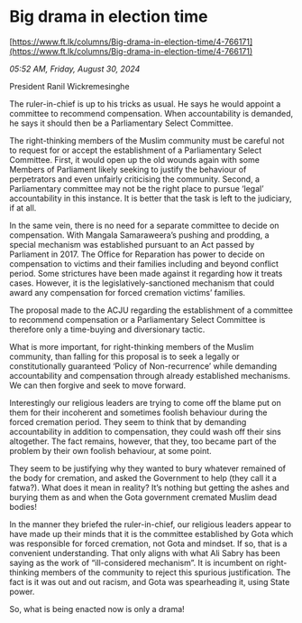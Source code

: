 # Big drama in election time

[https://www.ft.lk/columns/Big-drama-in-election-time/4-766171](https://www.ft.lk/columns/Big-drama-in-election-time/4-766171)

*05:52 AM, Friday, August 30, 2024*

President Ranil Wickremesinghe

The ruler-in-chief is up to his tricks as usual. He says he would appoint a committee to recommend compensation. When accountability is demanded, he says it should then be a Parliamentary Select Committee.

The right-thinking members of the Muslim community must be careful not to request for or accept the establishment of a Parliamentary Select Committee. First, it would open up the old wounds again with some Members of Parliament likely seeking to justify the behaviour of perpetrators and even unfairly criticising the community. Second, a Parliamentary committee may not be the right place to pursue ‘legal’ accountability in this instance. It is better that the task is left to the judiciary, if at all.

In the same vein, there is no need for a separate committee to decide on compensation. With Mangala Samaraweera’s pushing and prodding, a special mechanism was established pursuant to an Act passed by Parliament in 2017. The Office for Reparation has power to decide on compensation to victims and their families including and beyond conflict period. Some strictures have been made against it regarding how it treats cases. However, it is the legislatively-sanctioned mechanism that could award any compensation for forced cremation victims’ families.

The proposal made to the ACJU regarding the establishment of a committee to recommend compensation or a Parliamentary Select Committee is therefore only a time-buying and diversionary tactic.

What is more important, for right-thinking members of the Muslim community, than falling for this proposal is to seek a legally or constitutionally guaranteed ‘Policy of Non-recurrence’ while demanding accountability and compensation through already established mechanisms. We can then forgive and seek to move forward.

Interestingly our religious leaders are trying to come off the blame put on them for their incoherent and sometimes foolish behaviour during the forced cremation period. They seem to think that by demanding accountability in addition to compensation, they could wash off their sins altogether. The fact remains, however, that they, too became part of the problem by their own foolish behaviour, at some point.

They seem to be justifying why they wanted to bury whatever remained of the body for cremation, and asked the Government to help (they call it a fatwa?). What does it mean in reality? It’s nothing but getting the ashes and burying them as and when the Gota government cremated Muslim dead bodies!

In the manner they briefed the ruler-in-chief, our religious leaders appear to have made up their minds that it is the committee established by Gota which was responsible for forced cremation, not Gota and mindset. If so, that is a convenient understanding. That only aligns with what Ali Sabry has been saying as the work of “ill-considered mechanism”. It is incumbent on right-thinking members of the community to reject this spurious justification. The fact is it was out and out racism, and Gota was spearheading it, using State power.

So, what is being enacted now is only a drama!

